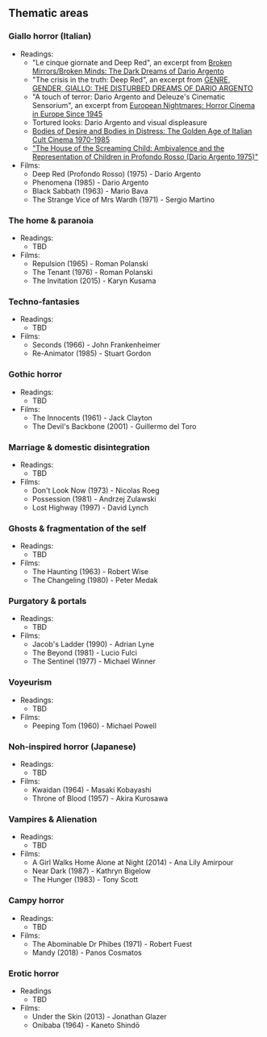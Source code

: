 ## Thematic areas

### Giallo horror (Italian)
* Readings:
    * "Le cinque giornate and Deep Red", an excerpt from [Broken Mirrors/Broken Minds: The Dark Dreams of Dario Argento](https://www.amazon.com/Broken-Mirrors-Minds-Dreams-Argento/dp/081665607X/ref=sr_1_1)
    * "The crisis in the truth: Deep Red", an excerpt from [GENRE, GENDER, GIALLO: THE DISTURBED DREAMS OF DARIO ARGENTO](https://gala.gre.ac.uk/id/eprint/5795/5/Colette%20Jane%20Balmain%202004%20-%20redacted.pdf)
    * "A touch of terror: Dario Argento and Deleuze's Cinematic Sensorium", an excerpt from [European Nightmares: Horror Cinema in Europe Since 1945](https://www.amazon.com/European-Nightmares-Horror-Cinema-Europe/dp/023116209X)
    * Tortured looks: Dario Argento and visual displeasure
    * [Bodies of Desire and Bodies in Distress: The Golden Age of Italian Cult Cinema  1970-1985](http://www.cambridgescholars.com/download/sample/62578)
    * ["The House of the Screaming Child: Ambivalence and the Representation of Children in Profondo Rosso (Dario Argento 1975)"](https://www.academia.edu/5433756/_The_House_of_the_Screaming_Child_Ambivalence_and_the_Representation_of_Children_in_Profondo_Rosso_Dario_Argento_1975_in_Red_Feather_Journal_vol._4_no._2_Fall_2013_41-56)
* Films:
    * Deep Red (Profondo Rosso) (1975) - Dario Argento
    * Phenomena (1985) - Dario Argento
    * Black Sabbath (1963) - Mario Bava
    * The Strange Vice of Mrs Wardh (1971) - Sergio Martino

### The home & paranoia
* Readings:
    * TBD
* Films:
    * Repulsion (1965) - Roman Polanski
    * The Tenant (1976) - Roman Polanski
    * The Invitation (2015) - Karyn Kusama

### Techno-fantasies
* Readings:
    * TBD
* Films:
    * Seconds (1966) - John Frankenheimer
    * Re-Animator (1985) - Stuart Gordon

### Gothic horror
* Readings:
    * TBD
* Films:
    * The Innocents (1961) - Jack Clayton
    * The Devil's Backbone (2001) - Guillermo del Toro

### Marriage & domestic disintegration
* Readings:
    * TBD
* Films:
    * Don't Look Now (1973) - Nicolas Roeg
    * Possession (1981) - Andrzej Zulawski
    * Lost Highway (1997) - David Lynch

### Ghosts & fragmentation of the self
* Readings:
    * TBD
* Films:
    * The Haunting (1963) - Robert Wise
    * The Changeling (1980) - Peter Medak

### Purgatory & portals
* Readings:
    * TBD
* Films:
    * Jacob's Ladder (1990) - Adrian Lyne
    * The Beyond (1981) - Lucio Fulci
    * The Sentinel (1977) - Michael Winner

### Voyeurism
* Readings:
    * TBD
* Films:
    * Peeping Tom (1960) - Michael Powell

### Noh-inspired horror (Japanese)
* Readings:
    * TBD
* Films:
    * Kwaidan (1964) - Masaki Kobayashi
    * Throne of Blood (1957) - Akira Kurosawa

### Vampires & Alienation
* Readings:
    * TBD
* Films:
    * A Girl Walks Home Alone at Night (2014) - Ana Lily Amirpour
    * Near Dark (1987)  - Kathryn Bigelow
    * The Hunger (1983) - Tony Scott

### Campy horror
* Readings:
    * TBD
* Films:
    * The Abominable Dr Phibes (1971) - Robert Fuest
    * Mandy (2018) - Panos Cosmatos

### Erotic horror 
* Readings
    * TBD
* Films:
    * Under the Skin (2013) - Jonathan Glazer
    * Onibaba (1964) - Kaneto Shindō
